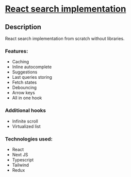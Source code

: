 # [React search implementation ](https://react-search-implementation.netlify.app/)

## Description

React search implementation from scratch without libraries.

### Features:

- Caching
- Inline autocomplete
- Suggestions
- Last queries storing
- Fetch states
- Debouncing
- Arrow keys
- All in one hook

### Additional hooks

- Infinite scroll
- Virtualized list

### Technologies used:

- React
- Next JS
- Typescript
- Tailwind
- Redux
